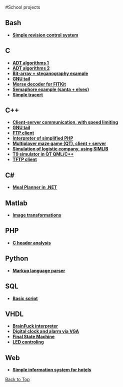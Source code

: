 #<a name="top"></a>School projects

## Bash
* **[Simple revision control system](IOS/proj_1)**

## C
* **[ADT algorithms 1](IAL/proj_1)**
* **[ADT algorithms 2](IAL/proj_2)**
* **[Bit-array + steganography example](IJC/proj_1)**
* **[GNU tail](IJC/proj_2)**
* **[Morse decoder for FITKit](IMP/proj_1)**
* **[Semaphore example (santa + elves)](IOS/proj_2)**
* **[Simple tracert](ITS/proj_2)**

## C++
* **[Client-server communication, with speed limiting](IPK/proj_2)**
* **[GNU tail](IJC/proj_2)**
* **[FTP client](IPK/proj_1)**
* **[Interpreter of simplified PHP](IFJ/proj_1)**
* **[Multiplayer maze game (QT), client + server](ICP/proj_1)**
* **[Simulation of logistic company, using SIMLIB](IMS/proj_1)**
* **[T9 simulator in QT QML/C++](ITU/proj_1)**
* **[TFTP client](ISA/proj_1)**

## C\# 
* **[Meal Planner in .NET](IW5)**

## Matlab
* **[Image transformations](ISS/proj_1)**

## PHP
* **[C header analysis](IPP/proj_1)**

## Python
* **[Markup language parser](IPP/proj_2)**

## SQL
* **[Basic script](IDS/proj_1)**

## VHDL
* **[BrainFuck interpreter](INP/proj_2)**
* **[Digital clock and alarm via VGA](IVH/proj_1)**
* **[Final State Machine](INC/proj_1)**
* **[LED controling](INP/proj_1)**

## Web
* **[Simple information system for hotels](IIS/proj_1)**


[Back to Top](#top)
